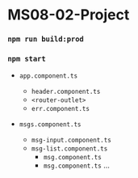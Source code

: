 # MS08-02-Project

### `npm run build:prod`
### `npm start`

* `app.component.ts`
  * `header.component.ts`
  * `<router-outlet>`
  * `err.component.ts`

* `msgs.component.ts`
  * `msg-input.component.ts`
  * `msg-list.component.ts`
    * `msg.component.ts`
    * `msg.component.ts`
    ...
    